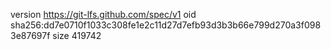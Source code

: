 version https://git-lfs.github.com/spec/v1
oid sha256:dd7e0710f1033c308fe1e2c11d27d7efb93d3b3b66e799d270a3f0983e87697f
size 419742
